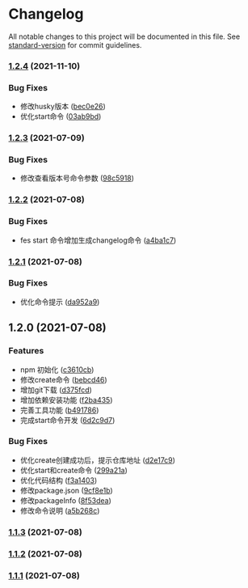 # Changelog

All notable changes to this project will be documented in this file. See [standard-version](https://github.com/conventional-changelog/standard-version) for commit guidelines.

### [1.2.4](https://github.com/eliduty/fes-cli/compare/v1.2.3...v1.2.4) (2021-11-10)


### Bug Fixes

* 修改husky版本 ([bec0e26](https://github.com/eliduty/fes-cli/commit/bec0e267302ca81f40bed41fe75ce248272f5823))
* 优化start命令 ([03ab9bd](https://github.com/eliduty/fes-cli/commit/03ab9bd0252811dc75da177d8f00a99a9cf29381))

### [1.2.3](https://github.com/eliduty/fes-cli/compare/v1.2.2...v1.2.3) (2021-07-09)


### Bug Fixes

* 修改查看版本号命令参数 ([98c5918](https://github.com/eliduty/fes-cli/commit/98c5918924107b58a376f5599e4ef0b2b7fd5bb8))

### [1.2.2](https://github.com/eliduty/fes-cli/compare/v1.2.1...v1.2.2) (2021-07-08)


### Bug Fixes

* fes start 命令增加生成changelog命令 ([a4ba1c7](https://github.com/eliduty/fes-cli/commit/a4ba1c77ced8c14c78e16520a36d8d56520b4469))

### [1.2.1](https://github.com/eliduty/fes-cli/compare/v1.2.0...v1.2.1) (2021-07-08)


### Bug Fixes

* 优化命令提示 ([da952a9](https://github.com/eliduty/fes-cli/commit/da952a9a188204443b136733b300549075477779))

## 1.2.0 (2021-07-08)


### Features

* npm 初始化 ([c3610cb](https://github.com/eliduty/fes-cli/commit/c3610cb3198c9b8e09879e52d76578d86ffee312))
* 修改create命令 ([bebcd46](https://github.com/eliduty/fes-cli/commit/bebcd46da96c5597b16e6f5e6fc18ff8b51769ea))
* 增加git下载 ([d375fcd](https://github.com/eliduty/fes-cli/commit/d375fcdb6d37453571a78df711f7d4abbee1c7f0))
* 增加依赖安装功能 ([f2ba435](https://github.com/eliduty/fes-cli/commit/f2ba4356a1287035e58d77e1be6c3cb1fd219948))
* 完善工具功能 ([b491786](https://github.com/eliduty/fes-cli/commit/b491786b358716a323181a8c2172295957006cea))
* 完成start命令开发 ([6d2c9d7](https://github.com/eliduty/fes-cli/commit/6d2c9d752a847bfd75b284ca9e8fc74ec83c1848))


### Bug Fixes

* 优化create创建成功后，提示仓库地址 ([d2e17c9](https://github.com/eliduty/fes-cli/commit/d2e17c9de3f7942ad97be997c8f62932f4a914c3))
* 优化start和create命令 ([299a21a](https://github.com/eliduty/fes-cli/commit/299a21a8fe9d458056bf2938a6e8f9358d51f247))
* 优化代码结构 ([f3a1403](https://github.com/eliduty/fes-cli/commit/f3a1403bbe7ef1ef0bb77931c8376f18486216f6))
* 修改package.json ([9cf8e1b](https://github.com/eliduty/fes-cli/commit/9cf8e1bffa9fc796b90970a7b8ba6a19e7621922))
* 修改packageInfo ([8f53dea](https://github.com/eliduty/fes-cli/commit/8f53dea7036bc1777c59c4cfdf6810bdb53e18da))
* 修改命令说明 ([a5b268c](https://github.com/eliduty/fes-cli/commit/a5b268c12cc3f664e3f83767497bda56ee0b4cfe))

### [1.1.3](https://github.com/eliduty/fes-cli/compare/v1.1.2...v1.1.3) (2021-07-08)

### [1.1.2](https://github.com/eliduty/fes-cli/compare/v1.1.1...v1.1.2) (2021-07-08)

### [1.1.1](https://github.com/eliduty/fes-cli/compare/v1.1.0...v1.1.1) (2021-07-08)
